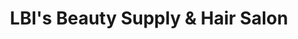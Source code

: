 ---
title: "LBI's Beauty Supply & Hair Salon"
url: /north-hills/lbis-beauty-supply-and-hair-salon/
shop: beauty
---